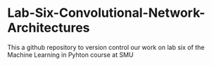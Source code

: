 # Lab-Six-Convolutional-Network-Architectures

This a github repository to version control our work on lab six of the Machine Learning in Pyhton course at SMU
